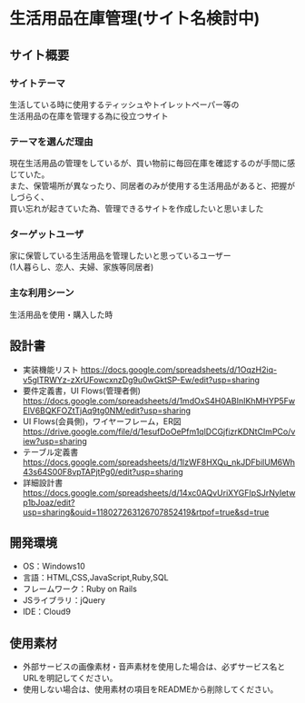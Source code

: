 # 生活用品在庫管理(サイト名検討中)

## サイト概要
### サイトテーマ
生活している時に使用するティッシュやトイレットペーパー等の  
生活用品の在庫を管理する為に役立つサイト

### テーマを選んだ理由
現在生活用品の管理をしているが、買い物前に毎回在庫を確認するのが手間に感じていた。  
また、保管場所が異なったり、同居者のみが使用する生活用品があると、把握がしづらく、  
買い忘れが起きていた為、管理できるサイトを作成したいと思いました

### ターゲットユーザ
家に保管している生活用品を管理したいと思っているユーザー  
(1人暮らし、恋人、夫婦、家族等同居者)

### 主な利用シーン
生活用品を使用・購入した時

## 設計書
- 実装機能リスト
https://docs.google.com/spreadsheets/d/1OqzH2iq-v5glTRWYz-zXrUFowcxnzDg9u0wGktSP-Ew/edit?usp=sharing
- 要件定義書，UI Flows(管理者側)
https://docs.google.com/spreadsheets/d/1mdOxS4H0ABInIKhMHYP5FwElV6BQKFOZtTjAq9tg0NM/edit?usp=sharing
- UI Flows(会員側)，ワイヤーフレーム，ER図
https://drive.google.com/file/d/1esufDoOePfm1qlDCGjfizrKDNtCImPCo/view?usp=sharing
- テーブル定義書
https://docs.google.com/spreadsheets/d/1lzWF8HXQu_nkJDFbilUM6Wh43s64S00F8vpTAPjtPg0/edit?usp=sharing
- 詳細設計書
https://docs.google.com/spreadsheets/d/14xc0AQvUriXYGFIpSJrNyIetwp1bJoaz/edit?usp=sharing&ouid=118027263126707852419&rtpof=true&sd=true


## 開発環境
- OS：Windows10
- 言語：HTML,CSS,JavaScript,Ruby,SQL
- フレームワーク：Ruby on Rails
- JSライブラリ：jQuery
- IDE：Cloud9

## 使用素材
- 外部サービスの画像素材・音声素材を使用した場合は、必ずサービス名とURLを明記してください。
- 使用しない場合は、使用素材の項目をREADMEから削除してください。